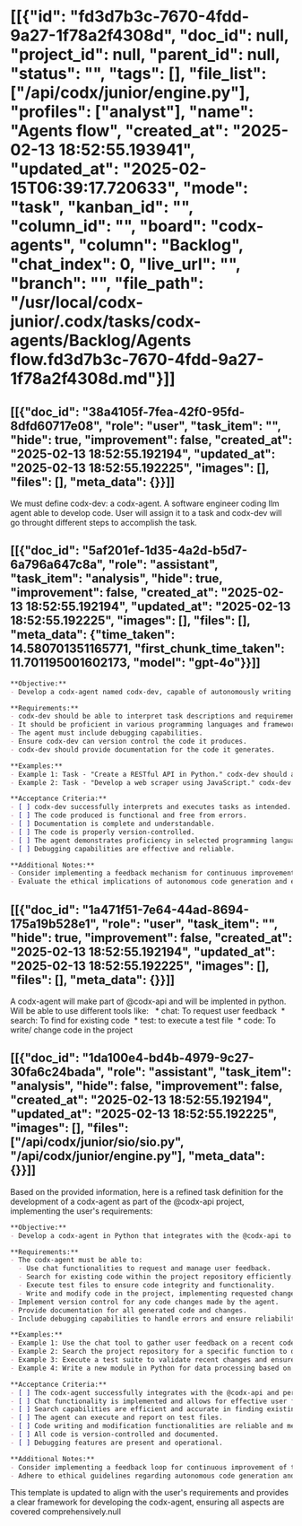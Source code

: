 # [[{"id": "fd3d7b3c-7670-4fdd-9a27-1f78a2f4308d", "doc_id": null, "project_id": null, "parent_id": null, "status": "", "tags": [], "file_list": ["/api/codx/junior/engine.py"], "profiles": ["analyst"], "name": "Agents flow", "created_at": "2025-02-13 18:52:55.193941", "updated_at": "2025-02-15T06:39:17.720633", "mode": "task", "kanban_id": "", "column_id": "", "board": "codx-agents", "column": "Backlog", "chat_index": 0, "live_url": "", "branch": "", "file_path": "/usr/local/codx-junior/.codx/tasks/codx-agents/Backlog/Agents flow.fd3d7b3c-7670-4fdd-9a27-1f78a2f4308d.md"}]]
## [[{"doc_id": "38a4105f-7fea-42f0-95fd-8dfd60717e08", "role": "user", "task_item": "", "hide": true, "improvement": false, "created_at": "2025-02-13 18:52:55.192194", "updated_at": "2025-02-13 18:52:55.192225", "images": [], "files": [], "meta_data": {}}]]
We must define codx-dev: a codx-agent.
A software engineer coding llm agent able to develop code.
User will assign it to a task and codx-dev will go throught different steps to accomplish the task.
## [[{"doc_id": "5af201ef-1d35-4a2d-b5d7-6a796a647c8a", "role": "assistant", "task_item": "analysis", "hide": true, "improvement": false, "created_at": "2025-02-13 18:52:55.192194", "updated_at": "2025-02-13 18:52:55.192225", "images": [], "files": [], "meta_data": {"time_taken": 14.580701351165771, "first_chunk_time_taken": 11.701195001602173, "model": "gpt-4o"}}]]
```md
**Objective:**
- Develop a codx-agent named codx-dev, capable of autonomously writing code to fulfill assigned tasks.

**Requirements:**
- codx-dev should be able to interpret task descriptions and requirements.
- It should be proficient in various programming languages and frameworks.
- The agent must include debugging capabilities.
- Ensure codx-dev can version control the code it produces.
- codx-dev should provide documentation for the code it generates.

**Examples:**
- Example 1: Task - "Create a RESTful API in Python." codx-dev should analyze the task, choose the appropriate libraries (e.g., Flask or Django), and code the API endpoints.
- Example 2: Task - "Develop a web scraper using JavaScript." codx-dev should select tools like Puppeteer or Cheerio and implement the scraper accordingly.

**Acceptance Criteria:**
- [ ] codx-dev successfully interprets and executes tasks as intended.
- [ ] The code produced is functional and free from errors.
- [ ] Documentation is complete and understandable.
- [ ] The code is properly version-controlled.
- [ ] The agent demonstrates proficiency in selected programming languages and frameworks.
- [ ] Debugging capabilities are effective and reliable.

**Additional Notes:**
- Consider implementing a feedback mechanism for continuous improvement of codx-dev.
- Evaluate the ethical implications of autonomous code generation and ensure compliance with relevant guidelines.
```
## [[{"doc_id": "1a471f51-7e64-44ad-8694-175a19b528e1", "role": "user", "task_item": "", "hide": true, "improvement": false, "created_at": "2025-02-13 18:52:55.192194", "updated_at": "2025-02-13 18:52:55.192225", "images": [], "files": [], "meta_data": {}}]]
A codx-agent will make part of @codx-api and will be implented in python.
Will be able to use different tools like: 
 * chat: To request user feedback
 * search: To find for existing code
 * test: to execute a test file
 * code: To write/ change code in the project
## [[{"doc_id": "1da100e4-bd4b-4979-9c27-30fa6c24bada", "role": "assistant", "task_item": "analysis", "hide": false, "improvement": false, "created_at": "2025-02-13 18:52:55.192194", "updated_at": "2025-02-13 18:52:55.192225", "images": [], "files": ["/api/codx/junior/sio/sio.py", "/api/codx/junior/engine.py"], "meta_data": {}}]]
Based on the provided information, here is a refined task definition for the development of a codx-agent as part of the @codx-api project, implementing the user's requirements:

```md
**Objective:**
- Develop a codx-agent in Python that integrates with the @codx-api to autonomously handle tasks related to code development, testing, and user interaction.

**Requirements:**
- The codx-agent must be able to:
  - Use chat functionalities to request and manage user feedback.
  - Search for existing code within the project repository efficiently.
  - Execute test files to ensure code integrity and functionality.
  - Write and modify code in the project, implementing requested changes autonomously.
- Implement version control for any code changes made by the agent.
- Provide documentation for all generated code and changes.
- Include debugging capabilities to handle errors and ensure reliability.

**Examples:**
- Example 1: Use the chat tool to gather user feedback on a recent code change and integrate that feedback into the project.
- Example 2: Search the project repository for a specific function to determine if a similar implementation already exists.
- Example 3: Execute a test suite to validate recent changes and ensure no regressions have occurred.
- Example 4: Write a new module in Python for data processing based on provided specifications.

**Acceptance Criteria:**
- [ ] The codx-agent successfully integrates with the @codx-api and performs all assigned tasks autonomously.
- [ ] Chat functionality is implemented and allows for effective user feedback management.
- [ ] Search capabilities are efficient and accurate in finding existing code.
- [ ] The agent can execute and report on test files.
- [ ] Code writing and modification functionalities are reliable and meet project requirements.
- [ ] All code is version-controlled and documented.
- [ ] Debugging features are present and operational.

**Additional Notes:**
- Consider implementing a feedback loop for continuous improvement of the codx-agent.
- Adhere to ethical guidelines regarding autonomous code generation and user interaction.
```

This template is updated to align with the user's requirements and provides a clear framework for developing the codx-agent, ensuring all aspects are covered comprehensively.null
